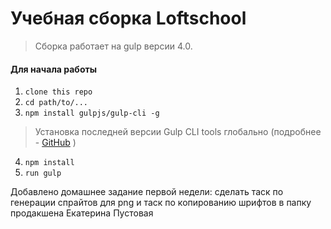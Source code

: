 # Учебная сборка Loftschool

> Сборка работает на gulp версии 4.0. 

#### Для начала работы

1. ```clone this repo```
2. ```cd path/to/...```
3. ```npm install gulpjs/gulp-cli -g```  
> Установка последней версии Gulp CLI tools глобально (подробнее - [GitHub](https://github.com/gulpjs/gulp/blob/4.0/docs/getting-started.md) )

4. ```npm install```
6. ```run gulp``` 

Добавлено домашнее задание первой недели: сделать таск по генерации спрайтов для png и таск по копированию шрифтов в папку продакшена
Екатерина Пустовая
